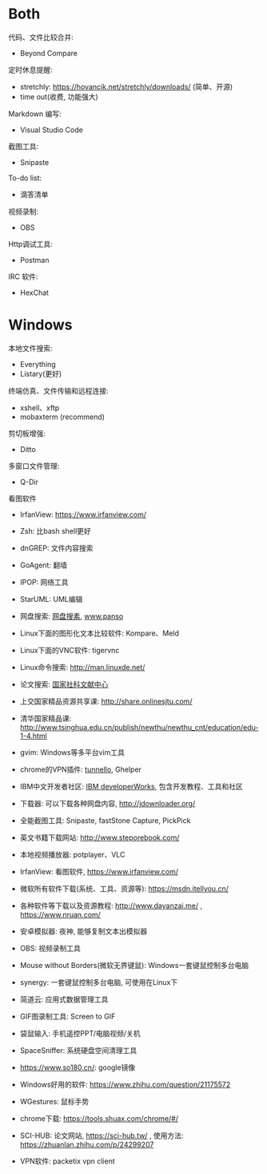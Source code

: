 
# Both

代码、文件比较合并:

* Beyond Compare

定时休息提醒: 

* stretchly: https://hovancik.net/stretchly/downloads/ (简单、开源)
* time out(收费, 功能强大)

Markdown 编写:

* Visual Studio Code

截图工具:

* Snipaste

To-do list:

* 滴答清单

视频录制:

* OBS

Http调试工具:

* Postman

IRC 软件:

* HexChat

# Windows

本地文件搜索: 

* Everything
* Listary(更好)

终端仿真、文件传输和远程连接: 

* xshell、xftp
* mobaxterm (recommend)

剪切板增强:

* Ditto

多窗口文件管理:

* Q-Dir

看图软件

* IrfanView: https://www.irfanview.com/



- Zsh: 比bash shell更好
- dnGREP: 文件内容搜索
- GoAgent: 翻墙
- IPOP: 网络工具
- StarUML: UML编辑
- 网盘搜索: [网盘搜素](http://www.wangpansou.cn/ "点击进入"), www.panso


- Linux下面的图形化文本比较软件: Kompare、Meld
- Linux下面的VNC软件: tigervnc
- Linux命令搜索: http://man.linuxde.net/
- 论文搜索: [国家社科文献中心](http://ncpssd.org/index.aspx)
- 上交国家精品资源共享课: http://share.onlinesjtu.com/
- 清华国家精品课: http://www.tsinghua.edu.cn/publish/newthu/newthu_cnt/education/edu-1-4.html
- gvim: Windows等多平台vim工具
- chrome的VPN插件: [tunnello](https://tunnello.com), Ghelper
- IBM中文开发者社区: [IBM developerWorks](https://www.ibm.com/developerworks/cn/), 包含开发教程、工具和社区
- 下载器: 可以下载各种网盘内容, http://jdownloader.org/
- 全能截图工具: Snipaste, fastStone Capture, PickPick
- 英文书籍下载网站: http://www.steporebook.com/
- 本地视频播放器: potplayer、VLC
- IrfanView: 看图软件, https://www.irfanview.com/
- 微软所有软件下载(系统、工具、资源等): https://msdn.itellyou.cn/
- 各种软件等下载以及资源教程: http://www.dayanzai.me/ , https://www.nruan.com/
- 安卓模拟器: 夜神, 能够复制文本出模拟器
- OBS: 视频录制工具
- Mouse without Borders(微软无界键鼠): Windows一套键鼠控制多台电脑
- synergy: 一套键鼠控制多台电脑, 可使用在Linux下
- 简道云: 应用式数据管理工具
- GIF图录制工具: Screen to GIF
- 袋鼠输入: 手机遥控PPT/电脑视频/关机
- SpaceSniffer: 系统硬盘空间清理工具
- https://www.so180.cn/: google镜像
- Windows好用的软件: https://www.zhihu.com/question/21175572
- WGestures: 鼠标手势
- chrome下载: https://tools.shuax.com/chrome/#/
- SCI-HUB: 论文网站, https://sci-hub.tw/ , 使用方法: https://zhuanlan.zhihu.com/p/24299207
* VPN软件: packetix vpn client